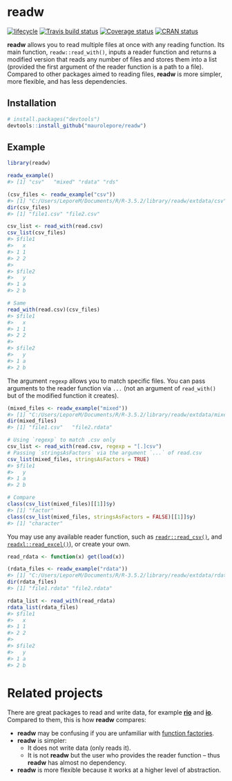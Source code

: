 
<!-- README.md is generated from README.Rmd. Please edit that file -->

# readw

[![lifecycle](https://img.shields.io/badge/lifecycle-experimental-orange.svg)](https://www.tidyverse.org/lifecycle/#experimental)
[![Travis build
status](https://travis-ci.org/maurolepore/readw.svg?branch=master)](https://travis-ci.org/maurolepore/readw)
[![Coverage
status](https://coveralls.io/repos/github/maurolepore/readw/badge.svg)](https://coveralls.io/r/maurolepore/readw?branch=master)
[![CRAN
status](https://www.r-pkg.org/badges/version/readw)](https://cran.r-project.org/package=readw)

**readw** allows you to read multiple files at once with any reading
function. Its main function, `readw::read_with()`, inputs a reader
function and returns a modified version that reads any number of files
and stores them into a list (provided the first argument of the reader
function is a path to a file). Compared to other packages aimed to
reading files, **readw** is more simpler, more flexible, and has less
dependencies.

## Installation

``` r
# install.packages("devtools")
devtools::install_github("maurolepore/readw")
```

## Example

``` r
library(readw)

readw_example()
#> [1] "csv"   "mixed" "rdata" "rds"

(csv_files <- readw_example("csv"))
#> [1] "C:/Users/LeporeM/Documents/R/R-3.5.2/library/readw/extdata/csv"
dir(csv_files)
#> [1] "file1.csv" "file2.csv"

csv_list <- read_with(read.csv)
csv_list(csv_files)
#> $file1
#>   x
#> 1 1
#> 2 2
#> 
#> $file2
#>   y
#> 1 a
#> 2 b

# Same
read_with(read.csv)(csv_files)
#> $file1
#>   x
#> 1 1
#> 2 2
#> 
#> $file2
#>   y
#> 1 a
#> 2 b
```

The argument `regexp` allows you to match specific files. You can pass
arguments to the reader function via `...` (not an argument of
`read_with()` but of the modified function it creates).

``` r
(mixed_files <- readw_example("mixed"))
#> [1] "C:/Users/LeporeM/Documents/R/R-3.5.2/library/readw/extdata/mixed"
dir(mixed_files)
#> [1] "file1.csv"   "file2.rdata"

# Using `regexp` to match .csv only
csv_list <- read_with(read.csv, regexp = "[.]csv")
# Passing `stringsAsFactors` via the argument `...` of read.csv
csv_list(mixed_files, stringsAsFactors = TRUE)
#> $file1
#>   y
#> 1 a
#> 2 b

# Compare
class(csv_list(mixed_files)[[1]]$y)
#> [1] "factor"
class(csv_list(mixed_files, stringsAsFactors = FALSE)[[1]]$y)
#> [1] "character"
```

You may use any available reader function, such as
[`readr::read_csv()`](https://CRAN.R-project.org/package=readr), and
[`readxl::read_excel()`](https://CRAN.R-project.org/package=readxl)), or
create your own.

``` r
read_rdata <- function(x) get(load(x))

(rdata_files <- readw_example("rdata"))
#> [1] "C:/Users/LeporeM/Documents/R/R-3.5.2/library/readw/extdata/rdata"
dir(rdata_files)
#> [1] "file1.rdata" "file2.rdata"

rdata_list <- read_with(read_rdata)
rdata_list(rdata_files)
#> $file1
#>   x
#> 1 1
#> 2 2
#> 
#> $file2
#>   y
#> 1 a
#> 2 b
```

# Related projects

There are great packages to read and write data, for example
[**rio**](https://CRAN.R-project.org/package=rio) and
[**io**](https://CRAN.R-project.org/package=io). Compared to them, this
is how **readw** compares:

  - **readw** may be confusing if you are unfamiliar with [function
    factories](https://adv-r.hadley.nz/function-factories.html).
  - **readw** is simpler:
      - It does not write data (only reads it).
      - It is not **readw** but the user who provides the reader
        function – thus **readw** has almost no dependency.
  - **readw** is more flexible because it works at a higher level of
    abstraction.
